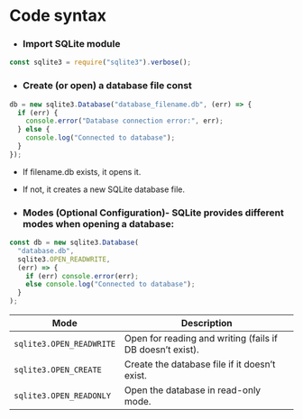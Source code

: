 # Code syntax

- ### Import SQLite module

```js
const sqlite3 = require("sqlite3").verbose();
```

- ### Create (or open) a database file const

```js
db = new sqlite3.Database("database_filename.db", (err) => {
  if (err) {
    console.error("Database connection error:", err);
  } else {
    console.log("Connected to database");
  }
});
```

- If filename.db exists, it opens it.
- If not, it creates a new SQLite database file.

- ### Modes (Optional Configuration)- SQLite provides different modes when opening a database:

```javascript
const db = new sqlite3.Database(
  "database.db",
  sqlite3.OPEN_READWRITE,
  (err) => {
    if (err) console.error(err);
    else console.log("Connected to database");
  }
);
```

| Mode                     | Description                                               |
| ------------------------ | --------------------------------------------------------- |
| `sqlite3.OPEN_READWRITE` | Open for reading and writing (fails if DB doesn’t exist). |
| `sqlite3.OPEN_CREATE`    | Create the database file if it doesn’t exist.             |
| `sqlite3.OPEN_READONLY`  | Open the database in read-only mode.                      |
